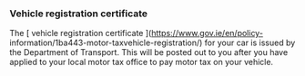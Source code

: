 ###  Vehicle registration certificate

The [ vehicle registration certificate ](https://www.gov.ie/en/policy-
information/1ba443-motor-taxvehicle-registration/) for your car is issued by
the Department of Transport. This will be posted out to you after you have
applied to your local motor tax office to pay motor tax on your vehicle.
